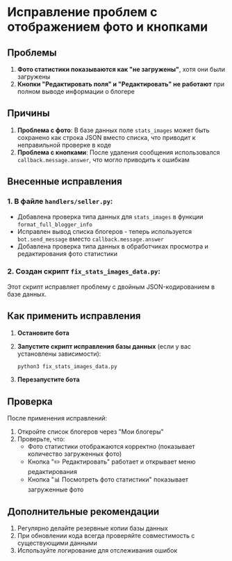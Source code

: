# Исправление проблем с отображением фото и кнопками

## Проблемы

1. **Фото статистики показываются как "не загружены"**, хотя они были загружены
2. **Кнопки "Редактировать поля" и "Редактировать" не работают** при полном выводе информации о блогере

## Причины

1. **Проблема с фото**: В базе данных поле `stats_images` может быть сохранено как строка JSON вместо списка, что приводит к неправильной проверке в коде
2. **Проблема с кнопками**: После удаления сообщения использовался `callback.message.answer`, что могло приводить к ошибкам

## Внесенные исправления

### 1. В файле `handlers/seller.py`:

- Добавлена проверка типа данных для `stats_images` в функции `format_full_blogger_info`
- Исправлен вывод списка блогеров - теперь используется `bot.send_message` вместо `callback.message.answer`
- Добавлена проверка типа данных в обработчиках просмотра и редактирования фото статистики

### 2. Создан скрипт `fix_stats_images_data.py`:

Этот скрипт исправляет проблему с двойным JSON-кодированием в базе данных.

## Как применить исправления

1. **Остановите бота**

2. **Запустите скрипт исправления базы данных** (если у вас установлены зависимости):
   ```bash
   python3 fix_stats_images_data.py
   ```

3. **Перезапустите бота**

## Проверка

После применения исправлений:

1. Откройте список блогеров через "Мои блогеры"
2. Проверьте, что:
   - Фото статистики отображаются корректно (показывает количество загруженных фото)
   - Кнопка "✏️ Редактировать" работает и открывает меню редактирования
   - Кнопка "📊 Посмотреть фото статистики" показывает загруженные фото

## Дополнительные рекомендации

1. Регулярно делайте резервные копии базы данных
2. При обновлении кода всегда проверяйте совместимость с существующими данными
3. Используйте логирование для отслеживания ошибок